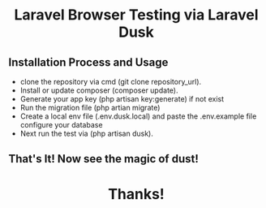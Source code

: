 # <p align="center"> Laravel Browser Testing via Laravel Dusk</p>

## Installation Process and Usage

- clone the repository via cmd (git clone repository_url).
- Install or update composer (composer update).
- Generate your app key (php artisan key:generate) if not exist
- Run the migration file (php artian migrate)
- Create a local env file (.env.dusk.local) and paste the .env.example file configure your database
- Next run the test via (php artisan dusk).


## That's It! Now see the magic of dust!

# <p align="center">Thanks!</p>
